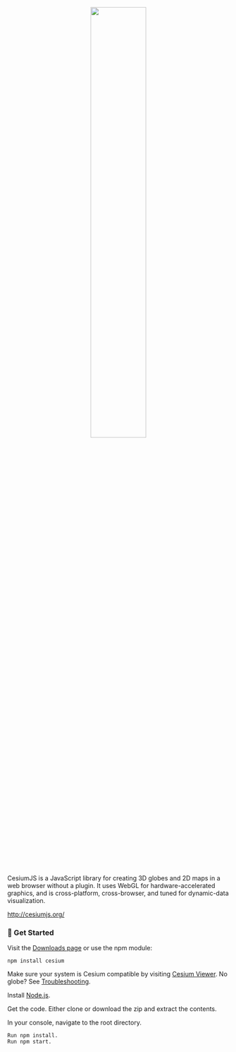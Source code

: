 <p align="center">
<img src="https://github.com/aasimkamal/Multi-UAV-Air-Corridor-Estimation-And-Visualization/Screenshots/UAVElevenCorridorsSideSN.PNG" width="50%" />
</p>

CesiumJS is a JavaScript library for creating 3D globes and 2D maps in a web browser without a plugin. It uses WebGL for hardware-accelerated graphics, and is cross-platform, cross-browser, and tuned for dynamic-data visualization.

http://cesiumjs.org/

### :rocket: Get Started ###

Visit the [Downloads page](http://cesiumjs.org/downloads.html) or use the npm module:
```
npm install cesium
```
Make sure your system is Cesium compatible by visiting [Cesium Viewer](https://cesiumjs.org/Cesium/Build/Apps/CesiumViewer/). No globe? See [Troubleshooting](https://cesiumjs.org/troubleshooting/).

Install [Node.js](https://nodejs.org/en/).

Get the code. Either clone or download the zip and extract the contents.

In your console, navigate to the root directory.
```
Run npm install.
Run npm start.
```